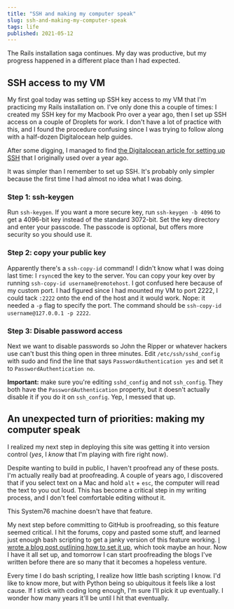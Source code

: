 ```yaml
---
title: "SSH and making my computer speak"
slug: ssh-and-making-my-computer-speak
tags: life
published: 2021-05-12
---
```

The Rails installation saga continues. My day was productive, but my progress happened in a different place than I had expected.

## SSH access to my VM

My first goal today was setting up SSH key access to my VM that I'm practicing my Rails installation on. I've only done this a couple of times: I created my SSH key for my Macbook Pro over a year ago, then I set up SSH access on a couple of Droplets for work. I don't have a lot of practice with this, and I found the procedure confusing since I was trying to follow along with a half-dozen Digitalocean help guides.

After some digging, I managed to find [the Digitalocean article for setting up SSH](https://www.digitalocean.com/community/tutorials/how-to-set-up-ssh-keys-on-ubuntu-20-04) that I originally used over a year ago.

It was simpler than I remember to set up SSH. It's probably only simpler because the first time I had almost no idea what I was doing.

### Step 1: ssh-keygen

Run `ssh-keygen`. If you want a more secure key, run `ssh-keygen -b 4096` to get a 4096-bit key instead of the standard 3072-bit. Set the key directory and enter your passcode. The passcode is optional, but offers more security so you should use it.

### Step 2: copy your public key

Apparently there's a `ssh-copy-id` command! I didn't know what I was doing last time: I `rsync`ed the key to the server. You can copy your key over by running `ssh-copy-id username@remotehost`. I got confused here because of my custom port. I had figured since I had mounted my VM to port 2222, I could tack `:2222` onto the end of the host and it would work. Nope: it needed a `-p` flag to specify the port. The command should be `ssh-copy-id username@127.0.0.1 -p 2222`.

### Step 3: Disable password access

Next we want to disable passwords so John the Ripper or whatever hackers use can't bust this thing open in three minutes. Edit `/etc/ssh/sshd_config` with sudo and find the line that says `PasswordAuthentication yes` and set it to `PasswordAuthentication no`. 

**Important:** make sure you're editing `sshd_config` and not `ssh_config`. They both have the `PasswordAuthentication` property, but it doesn't actually disable it if you do it on `ssh_config`. Yep, I messed that up.

## An unexpected turn of priorities: making my computer speak

I realized my next step in deploying this site was getting it into version control (_yes_, I _know_ that I'm playing with fire right now). 

Despite wanting to build in public, I haven't proofread any of these posts. I'm actually really bad at proofreading. A couple of years ago, I discovered that if you select text on a Mac and hold `alt` + `esc`, the computer will read the text to you out loud. This has become a critical step in my writing process, and I don't feel comfortable editing without it. 

This System76 machine doesn't have that feature.

My next step before committing to GitHub is proofreading, so this feature seemed critical. I hit the forums, copy and pasted some stuff, and learned just enough bash scripting to get a janky version of this feature working. [I wrote a blog post outlining how to set it up](https://dev.to/raspberrytyler/read-selected-text-out-loud-on-ubuntu-linux-45lj), which took maybe an hour. Now I have it all set up, and tomorrow I can start proofreading the blogs I've written before there are so many that it becomes a hopeless venture.

Every time I do bash scripting, I realize how little bash scripting I know. I'd like to know more, but with Python being so ubiquitous it feels like a lost cause. If I stick with coding long enough, I'm sure I'll pick it up eventually. I wonder how many years it'll be until I hit that eventually.